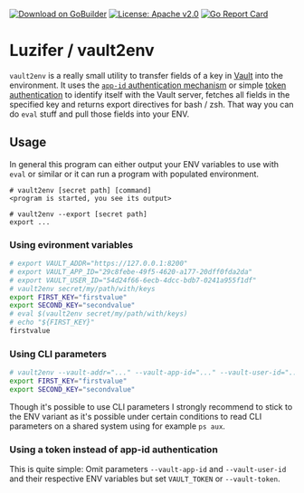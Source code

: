 [![Download on GoBuilder](http://badge.luzifer.io/v1/badge?title=Download%20on&text=GoBuilder)](https://gobuilder.me/github.com/Luzifer/vault2env)
[![License: Apache v2.0](https://badge.luzifer.io/v1/badge?color=5d79b5&title=license&text=Apache+v2.0)](http://www.apache.org/licenses/LICENSE-2.0)
[![Go Report Card](https://goreportcard.com/badge/github.com/Luzifer/vault2env)](https://goreportcard.com/report/github.com/Luzifer/vault2env)

# Luzifer / vault2env

`vault2env` is a really small utility to transfer fields of a key in [Vault](https://www.vaultproject.io/) into the environment. It uses the [`app-id` authentication mechanism](https://www.vaultproject.io/docs/auth/app-id.html) or simple [token authentication](https://www.vaultproject.io/docs/auth/token.html) to identify itself with the Vault server, fetches all fields in the specified key and returns export directives for bash / zsh. That way you can do `eval` stuff and pull those fields into your ENV.

## Usage

In general this program can either output your ENV variables to use with `eval` or similar or it can run a program with populated environment.

```
# vault2env [secret path] [command]
<program is started, you see its output>

# vault2env --export [secret path]
export ...
```

### Using evironment variables  
```bash
# export VAULT_ADDR="https://127.0.0.1:8200"
# export VAULT_APP_ID="29c8febe-49f5-4620-a177-20dff0fda2da"
# export VAULT_USER_ID="54d24f66-6ecb-4dcc-bdb7-0241a955f1df"
# vault2env secret/my/path/with/keys
export FIRST_KEY="firstvalue"
export SECOND_KEY="secondvalue"
# eval $(vault2env secret/my/path/with/keys)
# echo "${FIRST_KEY}"
firstvalue
```

### Using CLI parameters  
```bash
# vault2env --vault-addr="..." --vault-app-id="..." --vault-user-id="..." secret/my/path/with/keys
export FIRST_KEY="firstvalue"
export SECOND_KEY="secondvalue"
```

Though it's possible to use CLI parameters I strongly recommend to stick to the ENV variant as it's possible under certain conditions to read CLI parameters on a shared system using for example `ps aux`.

### Using a token instead of app-id authentication

This is quite simple: Omit parameters `--vault-app-id` and `--vault-user-id` and their respective ENV variables but set `VAULT_TOKEN` or `--vault-token`.
